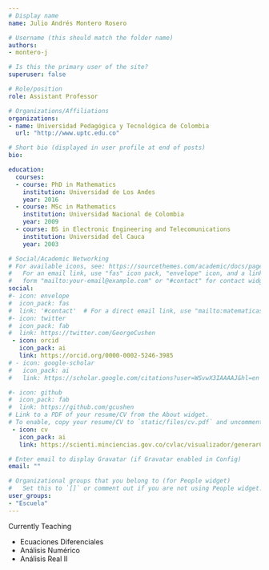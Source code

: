 ```yaml
---
# Display name
name: Julio Andrés Montero Rosero

# Username (this should match the folder name)
authors:
- montero-j

# Is this the primary user of the site?
superuser: false

# Role/position
role: Assistant Professor

# Organizations/Affiliations
organizations:
- name: Universidad Pedagógica y Tecnológica de Colombia
  url: "http://www.uptc.edu.co"

# Short bio (displayed in user profile at end of posts)
bio: 

education:
  courses:
  - course: PhD in Mathematics
    institution: Universidad de Los Andes
    year: 2016
  - course: MSc in Mathematics
    institution: Universidad Nacional de Colombia
    year: 2009
  - course: BS in Electronic Engineering and Telecomunications
    institution: Universidad del Cauca
    year: 2003

# Social/Academic Networking
# For available icons, see: https://sourcethemes.com/academic/docs/page-builder/#icons
#   For an email link, use "fas" icon pack, "envelope" icon, and a link in the
#   form "mailto:your-email@example.com" or "#contact" for contact widget.
social:
#- icon: envelope
#  icon_pack: fas
#  link: '#contact'  # For a direct email link, use "mailto:matematicasyestadistica@uptc.edu.co".
#- icon: twitter
#  icon_pack: fab
#  link: https://twitter.com/GeorgeCushen
 - icon: orcid
   icon_pack: ai
   link: https://orcid.org/0000-0002-5246-3985
# - icon: google-scholar
#   icon_pack: ai
#   link: https://scholar.google.com/citations?user=WSvwX3IAAAAJ&hl=en

#- icon: github
#  icon_pack: fab
#  link: https://github.com/gcushen
# Link to a PDF of your resume/CV from the About widget.
# To enable, copy your resume/CV to `static/files/cv.pdf` and uncomment the lines below.
 - icon: cv
   icon_pack: ai
   link: https://scienti.minciencias.gov.co/cvlac/visualizador/generarCurriculoCv.do?cod_rh=0000699683

# Enter email to display Gravatar (if Gravatar enabled in Config)
email: ""

# Organizational groups that you belong to (for People widget)
#   Set this to `[]` or comment out if you are not using People widget.
user_groups:
- "Escuela"
---
```


Currently Teaching
+ Ecuaciones Diferenciales
+ Análisis Numérico
+ Análisis Real II
